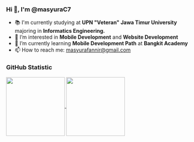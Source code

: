 ### Hi 👋, I'm @masyuraC7

- 📚 I'm currently studying at <b>UPN "Veteran" Jawa Timur University</b> majoring in <b>Informatics Engineering.</b>
- 👀 I’m interested in <b>Mobile Development</b> and <b>Website Development</b>
- 🌱 I’m currently learning <b>Mobile Development Path</b> at <b>Bangkit Academy</b>
- 📫 How to reach me: masyurafannir@gmail.com

### GitHub Statistic
<p align="left">
  <a href="https://github.com/masyuraC7">
    <img height=160em align="center" src="https://github-readme-stats-eight-theta.vercel.app/api?username=masyuraC7&show_icons=true&include_all_commits=true&count_private=true&theme=tokyonight&custom_title=My&nbsp;GitHub&nbsp;Stats" />
  </a>
  <a href="https://github.com/masyuraC7">
    <img height=160em align="center" src="https://github-readme-stats-eight-theta.vercel.app/api/top-langs?username=masyuraC7&layout=compact&langs_count=8&theme=tokyonight&count_private=true" />
  </a>
</p>

<!--
**masyuraC7/masyuraC7** is a ✨ _special_ ✨ repository because its `README.md` (this file) appears on your GitHub profile.
-->
